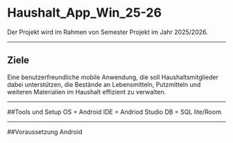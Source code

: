 # Haushalt_App_Win_25-26
Der Projekt wird im Rahmen von Semester Projekt im Jahr 2025/2026. 

---

## Ziele 
Eine benutzerfreundliche mobile Anwendung, die soll Haushaltsmitglieder dabei unterstützen, die Bestände an Lebensmitteln,
Putzmitteln und weiteren Materialien im Haushalt effizient zu verwalten.

---
##Tools und Setup
OS = Android
IDE = Andriod Studio
DB = SQL lite/Room

---
##Voraussetzung
Android 
